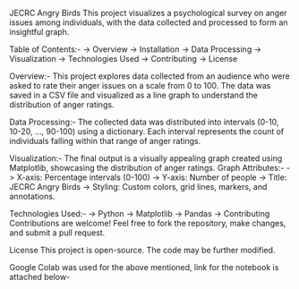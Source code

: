 JECRC Angry Birds
  This project visualizes a psychological survey on anger issues among individuals, with the data collected and processed to form an insightful graph.

Table of Contents:-
  -> Overview
  -> Installation
  -> Data Processing
  -> Visualization
  -> Technologies Used
  -> Contributing
  -> License
  
Overview:-
    This project explores data collected from an audience who were asked to rate their anger issues on a scale from 0 to 100.
    The data was saved in a CSV file and visualized as a line graph to understand the distribution of anger ratings.

Data Processing:-
    The collected data was distributed into intervals (0-10, 10-20, ..., 90-100) using a dictionary.
    Each interval represents the count of individuals falling within that range of anger ratings.

Visualization:-
    The final output is a visually appealing graph created using Matplotlib, showcasing the distribution of anger ratings.
  Graph Attributes:-
      -> X-axis: Percentage intervals (0-100)
      -> Y-axis: Number of people
      -> Title: JECRC Angry Birds
      -> Styling: Custom colors, grid lines, markers, and annotations.

Technologies Used:-
  -> Python
  -> Matplotlib
  -> Pandas
  -> Contributing
Contributions are welcome! Feel free to fork the repository, make changes, and submit a pull request.

License
This project is open-source. The code may be further modified.

Google Colab was used for the above mentioned, link for the notebook is attached below-
  
